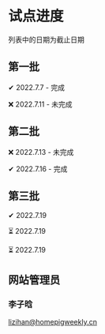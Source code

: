 # 试点进度

列表中的日期为截止日期

## 第一批

✔ 2022.7.7 - 完成

❌ 2022.7.11 - 未完成

## 第二批

❌ 2022.7.13 - 未完成

✔ 2022.7.16 - 完成

## 第三批

✔ 2022.7.19

⏳ 2022.7.19

⏳ 2022.7.19

## 网站管理员

### 李子晗

<lizihan@homepigweekly.cn>
